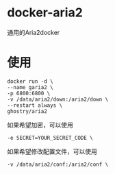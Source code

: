 # docker-aria2
通用的Aria2docker

# 使用
```
docker run -d \
--name garia2 \
-p 6800:6800 \
-v /data/aria2/down:/aria2/down \
--restart always \
ghostry/aria2
```
如果希望加密，可以使用
```
-e SECRET=YOUR_SECRET_CODE \
```
如果希望修改配置文件，可以使用
```
-v /data/aria2/conf:/aria2/conf \
```
